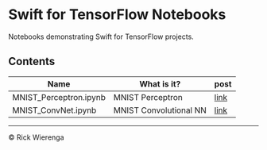 # Swift for TensorFlow Notebooks

Notebooks demonstrating Swift for TensorFlow projects.

## Contents

Name | What is it? | post
---|---|---
MNIST\_Perceptron.ipynb | MNIST Perceptron | [link](https://rickwierenga.com/blog/s4tf/s4tf-mnist.html)
MNIST\_ConvNet.ipynb | MNIST Convolutional NN | [link](https://rickwierenga.com/blog/s4tf/s4tf-mnist.html)

---
&copy; Rick Wierenga
